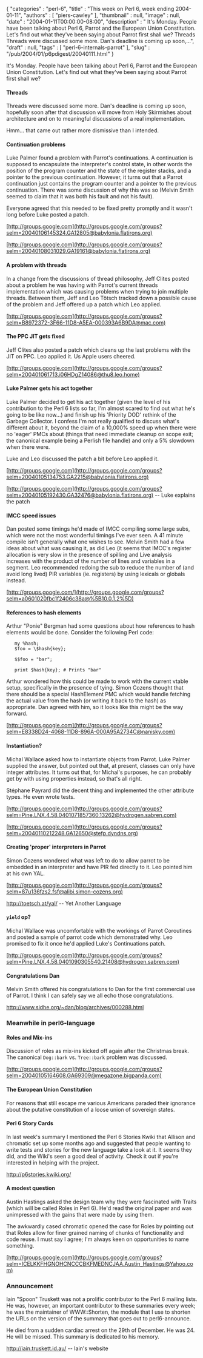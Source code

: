 {
   "categories" : "perl-6",
   "title" : "This week on Perl 6, week ending 2004-01-11",
   "authors" : [
      "piers-cawley"
   ],
   "thumbnail" : null,
   "image" : null,
   "date" : "2004-01-11T00:00:00-08:00",
   "description" : " It's Monday. People have been talking about Perl 6, Parrot and the European Union Constitution. Let's find out what they've been saying about Parrot first shall we? Threads Threads were discussed some more. Dan's deadline is coming up soon,...",
   "draft" : null,
   "tags" : [
      "perl-6-internals-parrot"
   ],
   "slug" : "/pub/2004/01/p6pdigest/20040111.html"
}



It's Monday. People have been talking about Perl 6, Parrot and the European Union Constitution. Let's find out what they've been saying about Parrot first shall we?

#### <span id="Threads">Threads</span>

Threads were discussed some more. Dan's deadline is coming up soon, hopefully soon after that discussion will move from Holy Skirmishes about architecture and on to meaningful discussions of a real implementation.

Hmm... that came out rather more dismissive than I intended.

#### <span id="Continuation_problems">Continuation problems</span>

Luke Palmer found a problem with Parrot's continuations. A continuation is supposed to encapsulate the interpreter's control state, in other words the position of the program counter and the state of the register stacks, and a pointer to the previous continuation. However, it turns out that a Parrot continuation just contains the program counter and a pointer to the previous continuation. There was some discussion of why this was so (Melvin Smith seemed to claim that it was both his fault and not his fault).

Everyone agreed that this needed to be fixed pretty promptly and it wasn't long before Luke posted a patch.

[http://groups.google.com](http://groups.google.com/groups?selm=20040106145324.GA12805@babylonia.flatirons.org)

[http://groups.google.com](http://groups.google.com/groups?selm=20040108031029.GA19161@babylonia.flatirons.org)

#### <span id="A_problem_with_threads">A problem with threads</span>

In a change from the discussions of thread philosophy, Jeff Clites posted about a problem he was having with Parrot's current threads implementation which was causing problems when trying to join multiple threads. Between them, Jeff and Leo Tötsch tracked down a possible cause of the problem and Jeff offered up a patch which Leo applied.

[http://groups.google.com](http://groups.google.com/groups?selm=B8972372-3F66-11D8-A5EA-000393A6B9DA@mac.com)

#### <span id="The_PPC_JIT_gets_fixed">The PPC JIT gets fixed</span>

Jeff Clites also posted a patch which cleans up the last problems with the JIT on PPC. Leo applied it. Us Apple users cheered.

[http://groups.google.com](http://groups.google.com/groups?selm=200401061713.i06HDgZ14086@thu8.leo.home)

#### <span id="Luke_Palmer_gets_his_act_together">Luke Palmer gets his act together</span>

Luke Palmer decided to get his act together (given the level of his contribution to the Perl 6 lists so far, I'm almost scared to find out what he's going to be like now...) and finish up his 'Priority DOD' rethink of the Garbage Collector. I confess I'm not really qualified to discuss what's different about it, beyond the claim of a 10,000% speed up when there were no 'eager' PMCs about (things that need immediate cleanup on scope exit; the canonical example being a Perlish file handle) and only a 5% slowdown when there were.

Luke and Leo discussed the patch a bit before Leo applied it.

[http://groups.google.com](http://groups.google.com/groups?selm=20040105134753.GA2215@babylonia.flatirons.org)

[http://groups.google.com](http://groups.google.com/groups?selm=20040105192430.GA32476@babylonia.flatirons.org) -- Luke explains the patch

#### <span id="IMCC_speed_issues">IMCC speed issues</span>

Dan posted some timings he'd made of IMCC compiling some large subs, which were not the most wonderful timings I've ever seen. A 41 minute compile isn't generally what one wishes to see. Melvin Smith had a few ideas about what was causing it, as did Leo (it seems that IMCC's register allocation is very slow in the presence of spilling and Live analysis increases with the product of the number of lines and variables in a segment. Leo recommended redoing the sub to reduce the number of (and avoid long lived) PIR variables (ie. registers) by using lexicals or globals instead.

[http://groups.google.com/](http://groups.google.com/groups?selm=a0601020fbc1f2406c38a@%5B10.0.1.2%5D)

#### <span id="References_to_hash_elements">References to hash elements</span>

Arthur "Ponie" Bergman had some questions about how references to hash elements would be done. Consider the following Perl code:

```
   my %hash;
   $foo = \$hash{key};

   $$foo = "bar";

   print $hash{key}; # Prints "bar"
```

Arthur wondered how this could be made to work with the current vtable setup, specifically in the presence of tying. Simon Cozens thought that there should be a special HashElement PMC which would handle fetching the actual value from the hash (or writing it back to the hash) as appropriate. Dan agreed with him, so it looks like this might be the way forward.

[http://groups.google.com](http://groups.google.com/groups?selm=E8338D24-4068-11D8-896A-000A95A2734C@nanisky.com)

#### <span id="Instantiation?">Instantiation?</span>

Michal Wallace asked how to instantiate objects from Parrot. Luke Palmer supplied the answer, but pointed out that, at present, classes can only have integer attributes. It turns out that, for Michal's purposes, he can probably get by with using properties instead, so that's all right.

Stéphane Payrard did the decent thing and implemented the other attribute types. He even wrote tests.

[http://groups.google.com](http://groups.google.com/groups?selm=Pine.LNX.4.58.0401071857360.13262@hydrogen.sabren.com)

[http://groups.google.com](http://groups.google.com/groups?selm=20040110212248.GA12650@stefp.dyndns.org)

#### <span id="Creating_'proper'_interpreters_in_Parrot">Creating 'proper' interpreters in Parrot</span>

Simon Cozens wondered what was left to do to allow parrot to be embedded in an interpreter and have PIR fed directly to it. Leo pointed him at his own YAL.

[http://groups.google.com](http://groups.google.com/groups?selm=87u136fzs2.fsf@alibi.simon-cozens.org)

<http://toetsch.at/yal/> -- Yet Another Language

#### <span id="yield_op?">`yield` op?</span>

Michal Wallace was uncomfortable with the workings of Parrot Coroutines and posted a sample of parrot code which demonstrated why. Leo promised to fix it once he'd applied Luke's Continuations patch.

[http://groups.google.com](http://groups.google.com/groups?selm=Pine.LNX.4.58.0401090305540.21408@hydrogen.sabren.com)

#### <span id="Congratulations_Dan">Congratulations Dan</span>

Melvin Smith offered his congratulations to Dan for the first commercial use of Parrot. I think I can safely say we all echo those congratulations.

<http://www.sidhe.org/~dan/blog/archives/000288.html>

### <span id="Meanwhile_in_perl6-language">Meanwhile in perl6-language</span>

#### <span id="Roles_and_Mix-ins">Roles and Mix-ins</span>

Discussion of roles as mix-ins kicked off again after the Christmas break. The canonical `Dog::bark` vs. `Tree::bark` problem was discussed.

[http://groups.google.com](http://groups.google.com/groups?selm=20040105164608.GA69309@megazone.bigpanda.com)

#### <span id="The_European_Union_Constitution">The European Union Constitution</span>

For reasons that still escape me various Americans paraded their ignorance about the putative constitution of a loose union of sovereign states.

#### <span id="Perl_6_Story_Cards">Perl 6 Story Cards</span>

In last week's summary I mentioned the Perl 6 Stories Kwiki that Allison and chromatic set up some months ago and suggested that people wanting to write tests and stories for the new language take a look at it. It seems they did, and the Wiki's seen a good deal of activity. Check it out if you're interested in helping with the project.

<http://p6stories.kwiki.org/>

#### <span id="A_modest_question">A modest question</span>

Austin Hastings asked the design team why they were fascinated with Traits (which will be called Roles in Perl 6). He'd read the original paper and was unimpressed with the gains that were made by using them.

The awkwardly cased chromatic opened the case for Roles by pointing out that Roles allow for finer grained naming of chunks of functionality and code reuse. I must say I agree; I'm always keen on opportunities to name something.

[http://groups.google.com](http://groups.google.com/groups?selm=ICELKKFHGNOHCNCCCBKFMEDNCJAA.Austin_Hastings@Yahoo.com)

### <span id="Announcement">Announcement</span>

Iain "Spoon" Truskett was not a prolific contributor to the Perl 6 mailing lists. He was, however, an important contributor to these summaries every week; he was the maintainer of WWW::Shorten, the module that I use to shorten the URLs on the version of the summary that goes out to perl6-announce.

He died from a sudden cardiac arrest on the 29th of December. He was 24. He will be missed. This summary is dedicated to his memory.

<http://iain.truskett.id.au/> -- Iain's website
